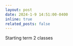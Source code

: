 ```yaml
---
layout: post
date: 2024-1-9 14:51:00-0400
inline: true
related_posts: false
---
```


Starting term 2 classes
